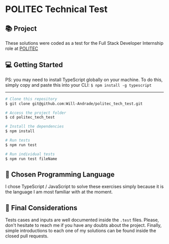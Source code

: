 # POLITEC Technical Test

## 📚 Project
These solutions were coded as a test for the Full Stack Developer Internship role at [POLITEC](https://www.politec.mt.gov.br/)

## 💻 Getting Started
PS: you may need to install TypeScript globally on your machine. To do this, simply copy and paste this into your CLI:
``` $ npm install -g typescript ```

---

```bash
# Clone this repository
$ git clone git@github.com:Will-Andrade/politec_tech_test.git

# Access the project folder
$ cd politec_tech_test

# Install the dependencies
$ npm install

# Run tests
$ npm run test

# Run individual tests
$ npm run test fileName
```

## 🧰 Chosen Programming Language
I chose TypeScript / JavaScript to solve these exercises simply because it is the language I am most familiar with at the moment. 

## 📜 Final Considerations
Tests cases and inputs are well documented inside the ```.test``` files. Please, don't hesitate to reach me if you have any doubts about the project.
Finally, simple introductions to each one of my solutions can be found inside the closed pull requests.


